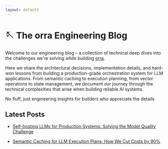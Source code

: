 ```yaml
---
layout: default
---
```


# 🪡 The orra Engineering Blog

Welcome to our engineering blog – a collection of technical deep dives into the challenges we're solving while building [orra](https://github.com/orra-dev/orra).

Here we share the architectural decisions, implementation details, and hard-won lessons from building a production-grade orchestration system for LLM applications. From semantic caching to execution planning, from vector operations to state management, we document our journey through the technical complexities that arise when building reliable AI systems.

No fluff, just engineering insights for builders who appreciate the details. 

## Latest Posts

- [Self-hosting LLMs for Production Systems: Solving the Model Quality Challenge](/_posts/2025-04-07-self-hosting-llms-for-production-systems-solving-model-quality-challenge.md)

- [Semantic Caching for LLM Execution Plans: How We Cut Costs by 90%](/_posts/2025-03-17-semantic-caching-in-orra-plan-engine.md)
